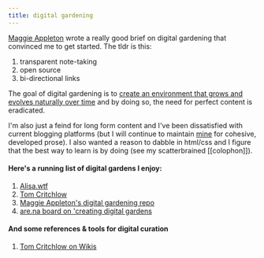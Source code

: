 ```yaml
---
title: digital gardening
---
```


[Maggie Appleton](https://maggieappleton.com/garden-history) wrote a really good brief on digital gardening that convinced me to get started. The tldr is this:

1. transparent note-taking 
2. open source 
3. bi-directional links

The goal of digital gardening is to [create an environment that grows and evolves naturally over time](https://tomcritchlow.com/2018/10/10/of-gardens-and-wikis/) and by doing so, the need for perfect content is eradicated.

I'm also just a feind for long form content and I've been dissatisfied with current blogging platforms (but I will continue to maintain [mine](https://theruminant.substack.com/) for cohesive, developed prose). I also wanted a reason to dabble in html/css and I figure that the best way to learn is by doing (see my scatterbrained [[colophon]]). 

#### Here's a running list of digital gardens I enjoy:
1. [Alisa.wtf](https://alisa.wtf)
2. [Tom Critchlow](https://tomcritchlow.com/wiki/)
3. [Maggie Appleton's digital gardening repo](https://github.com/MaggieAppleton/digital-gardeners)
4. [are.na board on 'creating digital gardens](https://www.are.na/annika-hansteen-izora/creating-digital-gardens)

#### And some references & tools for digital curation
1. [Tom Critchlow on Wikis](https://tomcritchlow.com/wiki/wikis/)
